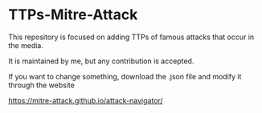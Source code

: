 # TTPs-Mitre-Attack

This repository is focused on adding TTPs of famous attacks that occur in the media.

It is maintained by me, but any contribution is accepted.

If you want to change something, download the .json file and modify it through the website

https://mitre-attack.github.io/attack-navigator/
